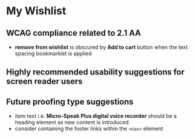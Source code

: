 # My Wishlist
## WCAG compliance related to 2.1 AA
- **remove from wishlist** is obscured by **Add to cart** button when the text spacing bookmarklet is applied
## Highly recommended usability suggestions for screen reader users
## Future proofing type suggestions
- item text i.e. **Micro-Speak Plus digital voice recorder** should be a heading element as new content is introduced
- consider containing the footer links within the `<nav>` element
